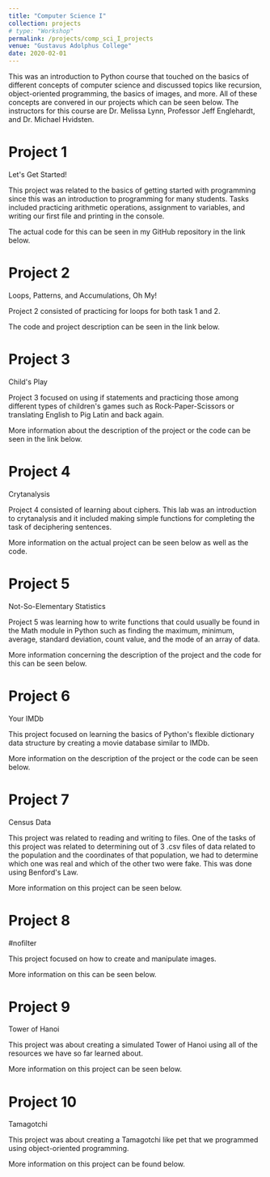 ```yaml
---
title: "Computer Science I"
collection: projects
# type: "Workshop"
permalink: /projects/comp_sci_I_projects
venue: "Gustavus Adolphus College"
date: 2020-02-01
---
```


This was an introduction to Python course that touched on the basics of different concepts of computer science and discussed topics like recursion, object-oriented programming, the basics of images, and more. All of these concepts are convered in our projects which can be seen below. The instructors for this course are Dr. Melissa Lynn, Professor Jeff Englehardt, and Dr. Michael Hvidsten.

Project 1
======
Let's Get Started!

This project was related to the basics of getting started with programming since this was an introduction to programming for many students. Tasks included practicing arithmetic operations, assignment to variables, and writing our first file and printing in the console.

The actual code for this can be seen in my GitHub repository in the link below.

Project 2
======
Loops, Patterns, and Accumulations, Oh My!

Project 2 consisted of practicing for loops for both task 1 and 2.

The code and project description can be seen in the link below.

Project 3
======
Child's Play

Project 3 focused on using if statements and practicing those among different types of children's games such as Rock-Paper-Scissors or translating English to Pig Latin and back again. 

More information about the description of the project or the code can be seen in the link below.

Project 4
======
Crytanalysis

Project 4 consisted of learning about ciphers. This lab was an introduction to crytanalysis and it included making simple functions for completing the task of deciphering sentences. 

More information on the actual project can be seen below as well as the code.

Project 5
======
Not-So-Elementary Statistics

Project 5 was learning how to write functions that could usually be found in the Math module in Python such as finding the maximum, minimum, average, standard deviation, count value, and the mode of an array of data. 

More information concerning the description of the project and the code for this can be seen below.

Project 6
======
Your IMDb

This project focused on learning the basics of Python's flexible dictionary data structure by creating a movie database similar to IMDb. 

More information on the description of the project or the code can be seen below. 

Project 7
======
Census Data

This project was related to reading and writing to files. One of the tasks of this project was related to determining out of 3 .csv files of data related to the population and the coordinates of that population, we had to determine which one was real and which of the other two were fake. This was done using Benford's Law. 

More information on this project can be seen below. 

Project 8
======
#nofilter

This project focused on how to create and manipulate images.

More information on this can be seen below.

Project 9
======
Tower of Hanoi

This project was about creating a simulated Tower of Hanoi using all of the resources we have so far learned about. 

More information on this project can be seen below. 

Project 10
======
Tamagotchi

This project was about creating a Tamagotchi like pet that we programmed using object-oriented programming. 

More information on this project can be found below.